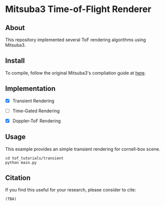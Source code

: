 Mitsuba3 Time-of-Flight Renderer
===================================
## About
This repository implemented several ToF rendering algorithms using Mitsuba3.

## Install
To compile, follow the original Mitsuba3's compliation guide at [here](https://github.com/mitsuba-renderer/mitsuba3).

## Implementation
- [x] Transient Rendering
- [ ] Time-Gated Rendering
- [x] Doppler-ToF Rendering


## Usage 
This example provides an simple transient rendering for cornell-box scene.
```
cd tof_tutorials/transient
python main.py
```

## Citation
If you find this useful for your research, please consider to cite:
```
(TBA)
```
